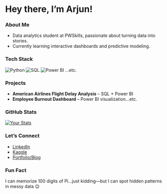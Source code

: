 # Hey there, I’m Arjun!

###  About Me
- Data analytics student at PWSkills, passionate about turning data into stories.
- Currently learning interactive dashboards and predictive modeling.

###  Tech Stack
![Python](icon) ![SQL](icon) ![Power BI](icon) …etc.

###  Projects
- **American Airlines Flight Delay Analysis** – SQL + Power BI  
- **Employee Burnout Dashboard** – Power BI visualization…etc.

###  GitHub Stats
[![Your Stats](badge)](link)

###  Let’s Connect
- [LinkedIn](link)
- [Kaggle](link)
- [Portfolio/Blog](link)

###  Fun Fact
I can memorize 100 digits of Pi…just kidding—but I can spot hidden patterns in messy data 😉

